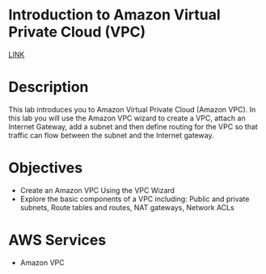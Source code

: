 # Introduction to Amazon Virtual Private Cloud (VPC)

[LINK](https://skillbuilder.aws/learn/PH6Z6EVH8Z/introduction-to-amazon-virtual-private-cloud-vpc/PA8H7FUE15)

# **Description**

This lab introduces you to Amazon Virtual Private Cloud (Amazon VPC). In this lab you will use the Amazon VPC wizard to create a VPC, attach an Internet Gateway, add a subnet and then define routing for the VPC so that traffic can flow between the subnet and the Internet gateway.

# **Objectives**

- Create an Amazon VPC Using the VPC Wizard
- Explore the basic components of a VPC including: Public and private subnets, Route tables and routes, NAT gateways, Network ACLs

# **AWS Services**

- Amazon VPC